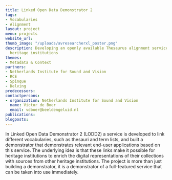 ```yaml
---
title: Linked Open Data Demonstrator 2
tags:
- Vocabularies
- Alignment
layout: project
menu: projects
website_url: 
thumb_image: "/uploads/avresearcherxl_poster.png"
description: Developing an openly available Thesaurus alignment service for Dutch
  heritage institutions
themes:
- Metadata & Context
partners:
- Netherlands Institute for Sound and Vision
- RCE
- Spinque
- Delving
predecessors: 
contactpersons:
- organization: Netherlands Institute for Sound and Vision
  name: Victor de Boer
  email: vdboer@beeldengeluid.nl
publications: 
blogposts: 
---
```


In Linked Open Data Demonstrator 2 (LODD2) a service is developed to link different vocabularies, such as thesauri and term lists, and built a demonstrator that demonstrates relevant end-user applications based on this service. The underlying idea is that these links make it possible for heritage institutions to enrich the digital representations of their collections with sources from other heritage institutions. The project is more than just building a demonstrator, it is a demonstrator of a full-featured service that can be taken into use immediately.
